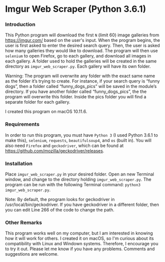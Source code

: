 # Imgur Web Scraper (Python 3.6.1)

### Introduction
This Python program will download the first `N` (limit 60) image galleries from https://imgur.com/ based on the user's input. When the program begins, the user is first asked to enter the desired search query. Then, the user is asked how many galleries they would like to download. The program will then use `selenium` to open Firefox, go to each gallery, and download all images in each gallery. A folder used to hold the galleries will be created in the same directory as `imgur_web_scraper.py`. Each gallery will have its own folder.

Warning: The program will overwrite any folder with the exact same name as the folder it’s trying to create. For instance, if your search query is “funny dogs”, then a folder called “funny_dogs_pics” will be saved in the module’s directory. If you have another folder called “funny_dogs_pics”, the the program will overwrite this folder. Inside the pics folder you will find a separate folder for each gallery.

I created this program on macOS 10.11.6.

### Requirements
In order to run this program, you must have `Python 3` (I used Python 3.6.1 to make this), `selenium`, `requests`, `beautifulsoup4`, and `os` (built in). You will also need `Firefox` and `geckodriver`, which can be found at https://github.com/mozilla/geckodriver/releases.

### Installation
Place `imgur_web_scraper.py` in your desired folder. Open an new Terminal window, and change to the directory holding `imgur_web_scraper.py`. The program can be run with the following Terminal command: `python3 imgur_web_scraper.py`.

Note: By default, the program looks for geckodriver in /usr/local/bin/geckodriver. If you have geckodriver in a different folder, then you can edit Line 266 of the code to change the path.

### Other Remarks
This program works well on my computer, but I am interested in knowing how it will work for others. I created it on macOS, so I'm curious about its compatibility with Linux and Windown systems. Therefore, I encourage you to try it out. Please let me know if you have any problems. Comments and suggestions are welcome.
